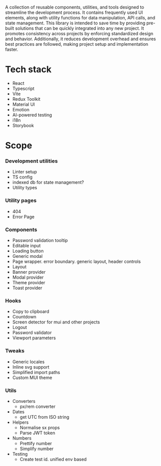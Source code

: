A collection of reusable components, utilities, and tools designed to streamline the development process. It contains frequently used UI elements, along with utility functions for data manipulation, API calls, and state management. This library is intended to save time by providing pre-built solutions that can be quickly integrated into any new project. It promotes consistency across projects by enforcing standardized design and behavior. Additionally, it reduces development overhead and ensures best practices are followed, making project setup and implementation faster.

# Tech stack
* React
* Typescript
* Vite
* Redux Toolkit
* Material UI
* Emotion
* AI-powered testing
* i18n
* Storybook

# Scope
### Development utilities
* Linter setup
* TS config
* indexed db for state management?
* Utility types

### Utility pages
* 404
* Error Page

### Components
* Password validation tooltip
* Editable input
* Loading button
* Generic modal
* Page wrapper. error boundary. generic layout, header controls
* Layout
* Banner provider
* Modal provider
* Theme provider
* Toast provider

### Hooks
* Copy to clipboard
* Countdown
* Screen detector for mui and other projects
* Logout
* Password validator
* Viewport parameters

### Tweaks
* Generic locales
* Inline svg support
* Simplified import paths
* Custom MUI theme

### Utils
* Converters
  * px/rem converter
* Dates
  * get UTC from ISO string
* Helpers
  * Normalise sx props
  * Parse JWT token
* Numbers
  * Prettify number
  * Simplify number
* Testing
  * Create test id. unified env based
